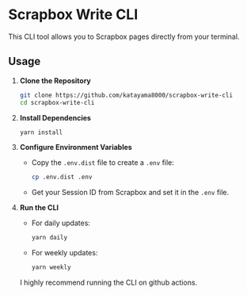 # Scrapbox Write CLI

This CLI tool allows you to Scrapbox pages directly from your terminal.

## Usage

1. **Clone the Repository**
    ```bash
    git clone https://github.com/katayama8000/scrapbox-write-cli
    cd scrapbox-write-cli
    ```

2. **Install Dependencies**
    ```bash
    yarn install
    ```

3. **Configure Environment Variables**
    - Copy the `.env.dist` file to create a `.env` file:
      ```bash
      cp .env.dist .env
      ```
    - Get your Session ID from Scrapbox and set it in the `.env` file.

4. **Run the CLI**
    - For daily updates:
      ```bash
      yarn daily
      ```
    - For weekly updates:
      ```bash
      yarn weekly
      ```
    I highly recommend running the CLI on github actions.


